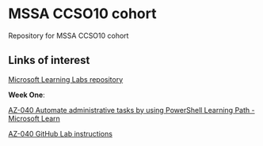 # MSSA CCSO10 cohort
Repository for MSSA CCSO10 cohort

## Links of interest

[Microsoft Learning Labs repository](https://github.com/orgs/MicrosoftLearning/repositories)

**Week One**:

[AZ-040 Automate administrative tasks by using PowerShell Learning Path - Microsoft Learn](https://learn.microsoft.com/en-us/training/paths/powershell/)

[AZ-040 GitHub Lab instructions](https://github.com/MicrosoftLearning/AZ-040T00-Automating-Administration-with-PowerShell)

